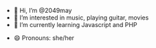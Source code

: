 - 👋 Hi, I’m @2049may
- 👀 I’m interested in music, playing guitar, movies
- 🌱 I’m currently learning Javascript and PHP
<!--- 💞️ I’m looking to collaborate on ...
- 📫 How to reach me : i'm not reachable for the moment --->
- 😄 Pronouns: she/her
<!--- - ⚡ Fun fact: let me think i'll update this later --->

<!---
2049may/2049may is a ✨ special ✨ repository because its `README.md` (this file) appears on your GitHub profile.
You can click the Preview link to take a look at your changes.
--->
